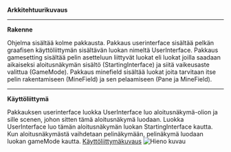 **Arkkitehtuurikuvaus**

-------------------------------------------

**Rakenne**

Ohjelma sisältää kolme pakkausta. Pakkaus userinterface sisältää pelkän graafisen käyttöliittymän sisältävän luokan nimeltä UserInterface. Pakkaus gamesetting sisältää pelin asetteluun liittyvät luokat eli luokat joilla saadaan aikaiseksi aloitusnäkymän sisältö (StartingInterface) ja siitä vaikeusaste valittua (GameMode). Pakkaus minefield sisältää luokat joita tarvitaan itse pelin rakentamiseen (MineField) ja sen pelaamiseen (Pane ja MineField).


-------------------------------------------

**Käyttöliittymä**

Pakkauksen userinterface luokka UserInterface luo aloitusnäkymä-olion ja sille scenen, johon sitten tämä aloitusnäkymä luodaan.
Luokka UserInterface luo tämän aloitusnäkymän luokan StartingInterface kautta. Kun aloitusnäkymästä vaihdetaan pelinäkymään, pelinäkymä luodaan luokan gameMode kautta.
[Käyttöliittymäkuvaus](https://github.com/UndergroundSea/ot-harjoitustyo/blob/master/dokumentaatio/UserInterface.png)
![Hieno kuvau](ot-harjoitustyo/dokumentaatio/UserInterface.png)
